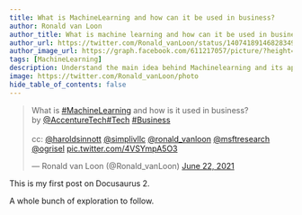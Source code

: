 ```yaml
---
title: What is MachineLearning and how can it be used in business?
author: Ronald van Loon
author_title: What is machine learning and how can it be used in business?
author_url: https://twitter.com/Ronald_vanLoon/status/1407418914682834945
author_image_url: https://graph.facebook.com/611217057/picture/?height=200&width=200
tags: [MachineLearning]
description: Understand the main idea behind Machinelearning and its applications
image: https://twitter.com/Ronald_vanLoon/photo
hide_table_of_contents: false
---
```

<blockquote class="twitter-tweet"><p lang="en" dir="ltr">What is <a href="https://twitter.com/hashtag/MachineLearning?src=hash&amp;ref_src=twsrc%5Etfw">#MachineLearning</a> and how is it used in business?<br>by <a href="https://twitter.com/AccentureTech?ref_src=twsrc%5Etfw">@AccentureTech</a><a href="https://twitter.com/hashtag/Tech?src=hash&amp;ref_src=twsrc%5Etfw">#Tech</a> <a href="https://twitter.com/hashtag/Business?src=hash&amp;ref_src=twsrc%5Etfw">#Business</a><br><br>cc: <a href="https://twitter.com/HaroldSinnott?ref_src=twsrc%5Etfw">@haroldsinnott</a> <a href="https://twitter.com/simplivllc?ref_src=twsrc%5Etfw">@simplivllc</a> <a href="https://twitter.com/Ronald_vanLoon?ref_src=twsrc%5Etfw">@ronald_vanloon</a> <a href="https://twitter.com/MSFTResearch?ref_src=twsrc%5Etfw">@msftresearch</a> <a href="https://twitter.com/ogrisel?ref_src=twsrc%5Etfw">@ogrisel</a> <a href="https://t.co/4VSYmpA5O3">pic.twitter.com/4VSYmpA5O3</a></p>&mdash; Ronald van Loon (@Ronald_vanLoon) <a href="https://twitter.com/Ronald_vanLoon/status/1407418914682834945?ref_src=twsrc%5Etfw">June 22, 2021</a></blockquote> <script async src="https://platform.twitter.com/widgets.js" charset="utf-8"></script>


<!--truncate-->

This is my first post on Docusaurus 2.

A whole bunch of exploration to follow.

